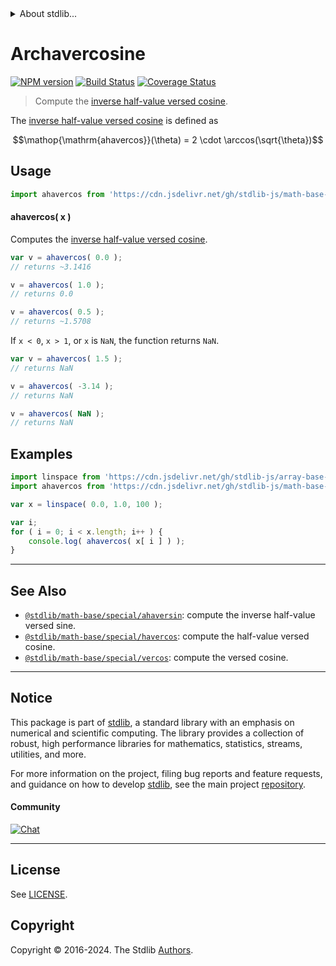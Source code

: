 <!--

@license Apache-2.0

Copyright (c) 2018 The Stdlib Authors.

Licensed under the Apache License, Version 2.0 (the "License");
you may not use this file except in compliance with the License.
You may obtain a copy of the License at

   http://www.apache.org/licenses/LICENSE-2.0

Unless required by applicable law or agreed to in writing, software
distributed under the License is distributed on an "AS IS" BASIS,
WITHOUT WARRANTIES OR CONDITIONS OF ANY KIND, either express or implied.
See the License for the specific language governing permissions and
limitations under the License.

-->


<details>
  <summary>
    About stdlib...
  </summary>
  <p>We believe in a future in which the web is a preferred environment for numerical computation. To help realize this future, we've built stdlib. stdlib is a standard library, with an emphasis on numerical and scientific computation, written in JavaScript (and C) for execution in browsers and in Node.js.</p>
  <p>The library is fully decomposable, being architected in such a way that you can swap out and mix and match APIs and functionality to cater to your exact preferences and use cases.</p>
  <p>When you use stdlib, you can be absolutely certain that you are using the most thorough, rigorous, well-written, studied, documented, tested, measured, and high-quality code out there.</p>
  <p>To join us in bringing numerical computing to the web, get started by checking us out on <a href="https://github.com/stdlib-js/stdlib">GitHub</a>, and please consider <a href="https://opencollective.com/stdlib">financially supporting stdlib</a>. We greatly appreciate your continued support!</p>
</details>

# Archavercosine

[![NPM version][npm-image]][npm-url] [![Build Status][test-image]][test-url] [![Coverage Status][coverage-image]][coverage-url] <!-- [![dependencies][dependencies-image]][dependencies-url] -->

> Compute the [inverse half-value versed cosine][archavercosine].

<section class="intro">

The [inverse half-value versed cosine][archavercosine] is defined as

<!-- <equation class="equation" label="eq:archavercosine" align="center" raw="\operatorname{ahavercos}(\theta) = 2 \cdot \arccos(\sqrt{\theta})" alt="Inverse half-value versed cosine."> -->

```math
\mathop{\mathrm{ahavercos}}(\theta) = 2 \cdot \arccos(\sqrt{\theta})
```

<!-- <div class="equation" align="center" data-raw-text="\operatorname{ahavercos}(\theta) = 2 \cdot \arccos(\sqrt{\theta})" data-equation="eq:archavercosine">
    <img src="https://cdn.jsdelivr.net/gh/stdlib-js/stdlib@bb29798906e119fcb2af99e94b60407a270c9b32/lib/node_modules/@stdlib/math/base/special/ahavercos/docs/img/equation_archavercosine.svg" alt="Inverse half-value versed cosine.">
    <br>
</div> -->

<!-- </equation> -->

</section>

<!-- /.intro -->



<section class="usage">

## Usage

```javascript
import ahavercos from 'https://cdn.jsdelivr.net/gh/stdlib-js/math-base-special-ahavercos@deno/mod.js';
```

#### ahavercos( x )

Computes the [inverse half-value versed cosine][archavercosine].

```javascript
var v = ahavercos( 0.0 );
// returns ~3.1416

v = ahavercos( 1.0 );
// returns 0.0

v = ahavercos( 0.5 );
// returns ~1.5708
```

If `x < 0`, `x > 1`, or `x` is `NaN`, the function returns `NaN`.

```javascript
var v = ahavercos( 1.5 );
// returns NaN

v = ahavercos( -3.14 );
// returns NaN

v = ahavercos( NaN );
// returns NaN
```

</section>

<!-- /.usage -->

<section class="examples">

## Examples

<!-- eslint no-undef: "error" -->

```javascript
import linspace from 'https://cdn.jsdelivr.net/gh/stdlib-js/array-base-linspace@deno/mod.js';
import ahavercos from 'https://cdn.jsdelivr.net/gh/stdlib-js/math-base-special-ahavercos@deno/mod.js';

var x = linspace( 0.0, 1.0, 100 );

var i;
for ( i = 0; i < x.length; i++ ) {
    console.log( ahavercos( x[ i ] ) );
}
```

</section>

<!-- /.examples -->

<!-- Section for related `stdlib` packages. Do not manually edit this section, as it is automatically populated. -->

<section class="related">

* * *

## See Also

-   <span class="package-name">[`@stdlib/math-base/special/ahaversin`][@stdlib/math/base/special/ahaversin]</span><span class="delimiter">: </span><span class="description">compute the inverse half-value versed sine.</span>
-   <span class="package-name">[`@stdlib/math-base/special/havercos`][@stdlib/math/base/special/havercos]</span><span class="delimiter">: </span><span class="description">compute the half-value versed cosine.</span>
-   <span class="package-name">[`@stdlib/math-base/special/vercos`][@stdlib/math/base/special/vercos]</span><span class="delimiter">: </span><span class="description">compute the versed cosine.</span>

</section>

<!-- /.related -->

<!-- Section for all links. Make sure to keep an empty line after the `section` element and another before the `/section` close. -->


<section class="main-repo" >

* * *

## Notice

This package is part of [stdlib][stdlib], a standard library with an emphasis on numerical and scientific computing. The library provides a collection of robust, high performance libraries for mathematics, statistics, streams, utilities, and more.

For more information on the project, filing bug reports and feature requests, and guidance on how to develop [stdlib][stdlib], see the main project [repository][stdlib].

#### Community

[![Chat][chat-image]][chat-url]

---

## License

See [LICENSE][stdlib-license].


## Copyright

Copyright &copy; 2016-2024. The Stdlib [Authors][stdlib-authors].

</section>

<!-- /.stdlib -->

<!-- Section for all links. Make sure to keep an empty line after the `section` element and another before the `/section` close. -->

<section class="links">

[npm-image]: http://img.shields.io/npm/v/@stdlib/math-base-special-ahavercos.svg
[npm-url]: https://npmjs.org/package/@stdlib/math-base-special-ahavercos

[test-image]: https://github.com/stdlib-js/math-base-special-ahavercos/actions/workflows/test.yml/badge.svg?branch=v0.2.1
[test-url]: https://github.com/stdlib-js/math-base-special-ahavercos/actions/workflows/test.yml?query=branch:v0.2.1

[coverage-image]: https://img.shields.io/codecov/c/github/stdlib-js/math-base-special-ahavercos/main.svg
[coverage-url]: https://codecov.io/github/stdlib-js/math-base-special-ahavercos?branch=main

<!--

[dependencies-image]: https://img.shields.io/david/stdlib-js/math-base-special-ahavercos.svg
[dependencies-url]: https://david-dm.org/stdlib-js/math-base-special-ahavercos/main

-->

[chat-image]: https://img.shields.io/gitter/room/stdlib-js/stdlib.svg
[chat-url]: https://app.gitter.im/#/room/#stdlib-js_stdlib:gitter.im

[stdlib]: https://github.com/stdlib-js/stdlib

[stdlib-authors]: https://github.com/stdlib-js/stdlib/graphs/contributors

[umd]: https://github.com/umdjs/umd
[es-module]: https://developer.mozilla.org/en-US/docs/Web/JavaScript/Guide/Modules

[deno-url]: https://github.com/stdlib-js/math-base-special-ahavercos/tree/deno
[deno-readme]: https://github.com/stdlib-js/math-base-special-ahavercos/blob/deno/README.md
[umd-url]: https://github.com/stdlib-js/math-base-special-ahavercos/tree/umd
[umd-readme]: https://github.com/stdlib-js/math-base-special-ahavercos/blob/umd/README.md
[esm-url]: https://github.com/stdlib-js/math-base-special-ahavercos/tree/esm
[esm-readme]: https://github.com/stdlib-js/math-base-special-ahavercos/blob/esm/README.md
[branches-url]: https://github.com/stdlib-js/math-base-special-ahavercos/blob/main/branches.md

[stdlib-license]: https://raw.githubusercontent.com/stdlib-js/math-base-special-ahavercos/main/LICENSE

[archavercosine]: https://en.wikipedia.org/wiki/Versine

<!-- <related-links> -->

[@stdlib/math/base/special/ahaversin]: https://github.com/stdlib-js/math-base-special-ahaversin/tree/deno

[@stdlib/math/base/special/havercos]: https://github.com/stdlib-js/math-base-special-havercos/tree/deno

[@stdlib/math/base/special/vercos]: https://github.com/stdlib-js/math-base-special-vercos/tree/deno

<!-- </related-links> -->

</section>

<!-- /.links -->
